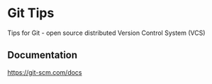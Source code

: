# Git Tips

Tips for Git - open source distributed Version Control System (VCS)

## Documentation

https://git-scm.com/docs
